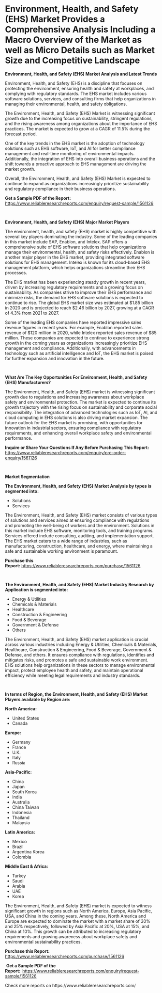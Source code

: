 <p><h1>Environment, Health, and Safety (EHS) Market Provides a Comprehensive Analysis Including a Macro Overview of the Market as well as Micro Details such as Market Size and Competitive Landscape</h1></p><p><strong>Environment, Health, and Safety (EHS) Market Analysis and Latest Trends</strong></p>
<p><p>Environment, Health, and Safety (EHS) is a discipline that focuses on protecting the environment, ensuring health and safety at workplaces, and complying with regulatory standards. The EHS market includes various software solutions, services, and consulting firms that help organizations in managing their environmental, health, and safety obligations.</p><p>The Environment, Health, and Safety (EHS) Market is witnessing significant growth due to the increasing focus on sustainability, stringent regulations, and the rising awareness among organizations about the importance of EHS practices. The market is expected to grow at a CAGR of 11.5% during the forecast period.</p><p>One of the key trends in the EHS market is the adoption of technology solutions such as EHS software, IoT, and AI for better compliance management and real-time monitoring of environmental impacts. Additionally, the integration of EHS into overall business operations and the shift towards a proactive approach to EHS management are driving the market growth.</p><p>Overall, the Environment, Health, and Safety (EHS) Market is expected to continue to expand as organizations increasingly prioritize sustainability and regulatory compliance in their business operations.</p></p>
<p><strong>Get a Sample PDF of the Report:&nbsp;</strong> <a href="https://www.reliableresearchreports.com/enquiry/request-sample/1561126">https://www.reliableresearchreports.com/enquiry/request-sample/1561126</a></p>
<p>&nbsp;</p>
<p><strong>Environment, Health, and Safety (EHS) Major Market Players</strong></p>
<p><p>The environment, health, and safety (EHS) market is highly competitive with several key players dominating the industry. Some of the leading companies in this market include SAP, Enablon, and Intelex. SAP offers a comprehensive suite of EHS software solutions that help organizations manage their environmental, health, and safety risks effectively. Enablon is another major player in the EHS market, providing integrated software solutions for EHS management. Intelex is known for its cloud-based EHS management platform, which helps organizations streamline their EHS processes.</p><p>The EHS market has been experiencing steady growth in recent years, driven by increasing regulatory requirements and a growing focus on sustainability. As companies strive to improve their EHS performance and minimize risks, the demand for EHS software solutions is expected to continue to rise. The global EHS market size was estimated at $1.85 billion in 2020 and is projected to reach $2.46 billion by 2027, growing at a CAGR of 4.3% from 2021 to 2027.</p><p>Some of the leading EHS companies have reported impressive sales revenue figures in recent years. For example, Enablon reported sales revenue of $120 million in 2020, while Intelex reported sales revenue of $85 million. These companies are expected to continue to experience strong growth in the coming years as organizations increasingly prioritize EHS management and compliance. Additionally, with advancements in technology such as artificial intelligence and IoT, the EHS market is poised for further expansion and innovation in the future.</p></p>
<p>&nbsp;</p>
<p><strong>What Are The Key Opportunities For Environment, Health, and Safety (EHS) Manufacturers?</strong></p>
<p><p>The Environment, Health, and Safety (EHS) market is witnessing significant growth due to regulations and increasing awareness about workplace safety and environmental protection. The market is expected to continue its growth trajectory with the rising focus on sustainability and corporate social responsibility. The integration of advanced technologies such as IoT, AI, and cloud computing in EHS solutions is also driving market expansion. The future outlook for the EHS market is promising, with opportunities for innovation in industrial sectors, ensuring compliance with regulatory requirements, and enhancing overall workplace safety and environmental performance.</p></p>
<p><strong>Inquire or Share Your Questions If Any Before Purchasing This Report:</strong> <a href="https://www.reliableresearchreports.com/enquiry/pre-order-enquiry/1561126">https://www.reliableresearchreports.com/enquiry/pre-order-enquiry/1561126</a></p>
<p>&nbsp;</p>
<p><strong>Market Segmentation</strong></p>
<p><strong>The Environment, Health, and Safety (EHS) Market Analysis by types is segmented into:</strong></p>
<p><ul><li>Solutions</li><li>Services</li></ul></p>
<p><p>The Environment, Health, and Safety (EHS) market consists of various types of solutions and services aimed at ensuring compliance with regulations and promoting the well-being of workers and the environment. Solutions in this market include EHS software, monitoring tools, and training programs. Services offered include consulting, auditing, and implementation support. The EHS market caters to a wide range of industries, such as manufacturing, construction, healthcare, and energy, where maintaining a safe and sustainable working environment is paramount.</p></p>
<p><strong>Purchase this Report:&nbsp;</strong><a href="https://www.reliableresearchreports.com/purchase/1561126">https://www.reliableresearchreports.com/purchase/1561126</a></p>
<p>&nbsp;</p>
<p><strong>The Environment, Health, and Safety (EHS) Market Industry Research by Application is segmented into:</strong></p>
<p><ul><li>Energy & Utilities</li><li>Chemicals & Materials</li><li>Healthcare</li><li>Construction & Engineering</li><li>Food & Beverage</li><li>Government & Defense</li><li>Others</li></ul></p>
<p><p>The Environment, Health, and Safety (EHS) market application is crucial across various industries including Energy & Utilities, Chemicals & Materials, Healthcare, Construction & Engineering, Food & Beverage, Government & Defense, and others. It ensures compliance with regulations, identifies and mitigates risks, and promotes a safe and sustainable work environment. EHS solutions help organizations in these sectors to manage environmental impact, protect employee health and safety, and maintain operational efficiency while meeting legal requirements and industry standards.</p></p>
<p>&nbsp;</p>
<p><strong>In terms of Region, the Environment, Health, and Safety (EHS) Market Players available by Region are:</strong></p>
<p>
    <p> <strong> North America: </strong>
        <ul>
            <li>United States</li>
            <li>Canada</li>
        </ul>
        </p> 
    <p> <strong> Europe: </strong>
        <ul>
            <li>Germany</li>
            <li>France</li>
            <li>U.K.</li>
            <li>Italy</li>
            <li>Russia</li>
        </ul>
        </p> 
    <p> <strong> Asia-Pacific: </strong>
        <ul>
            <li>China</li>
            <li>Japan</li>
            <li>South Korea</li>
            <li>India</li>
            <li>Australia</li>
            <li>China Taiwan</li>
            <li>Indonesia</li>
            <li>Thailand</li>
            <li>Malaysia</li>
        </ul>
        </p> 
    <p> <strong> Latin America: </strong>
        <ul>
            <li>Mexico</li>
            <li>Brazil</li>
            <li>Argentina Korea</li>
            <li>Colombia</li>
        </ul>
        </p> 
    <p> <strong> Middle East & Africa: </strong>
        <ul>
            <li>Turkey</li>
            <li>Saudi</li>
            <li>Arabia</li>
            <li>UAE</li>
            <li>Korea</li>
        </ul>
    </p>
    </p>
<p><p>The Environment, Health, and Safety (EHS) market is expected to witness significant growth in regions such as North America, Europe, Asia Pacific, USA, and China in the coming years. Among these, North America and Europe are expected to dominate the market with a market share of 30% and 25% respectively, followed by Asia Pacific at 20%, USA at 15%, and China at 10%. This growth can be attributed to increasing regulatory requirements and growing awareness about workplace safety and environmental sustainability practices.</p></p>
<p><strong>Purchase this Report: </strong><a href="https://www.reliableresearchreports.com/purchase/1561126">https://www.reliableresearchreports.com/purchase/1561126</a></p>
<p>&nbsp;<strong>Get a Sample PDF of the Report:&nbsp;&nbsp;</strong><a href="https://www.reliableresearchreports.com/enquiry/request-sample/1561126">https://www.reliableresearchreports.com/enquiry/request-sample/1561126</a></p>
<p><strong></strong></p>
<p>Check more reports on https://www.reliableresearchreports.com/</p>